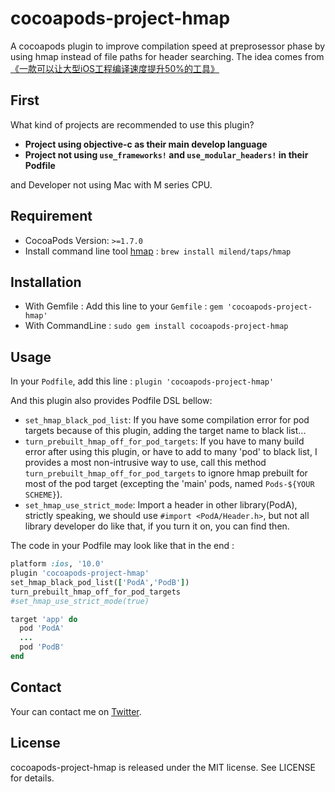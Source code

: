 # cocoapods-project-hmap

A cocoapods plugin to improve compilation speed at preprosessor phase by using hmap instead of file paths for header searching. The idea comes from [《一款可以让大型iOS工程编译速度提升50%的工具》](https://tech.meituan.com/2021/02/25/cocoapods-hmap-prebuilt.html)

## First

What kind of projects are recommended to use this plugin?

- **Project using objective-c as their main develop language**
- **Project not using `use_frameworks!` and `use_modular_headers!` in their Podfile**

and Developer not using Mac with M series CPU.

## Requirement

- CocoaPods Version: `>=1.7.0`
- Install command line tool [hmap](https://github.com/milend/hmap) : `brew install milend/taps/hmap`

## Installation

- With Gemfile : Add this line to your `Gemfile` : `gem 'cocoapods-project-hmap'`
- With CommandLine : `sudo gem install cocoapods-project-hmap`

## Usage

In your `Podfile`, add this line : `plugin 'cocoapods-project-hmap'`

And this plugin also provides Podfile DSL bellow:

- `set_hmap_black_pod_list`: If you have some compilation error for pod targets because of this plugin, adding the target name to black list...
- `turn_prebuilt_hmap_off_for_pod_targets`: If you have to many build error after using this plugin, or have to add to many 'pod' to black list, I provides a most non-intrusive way to use, call this method `turn_prebuilt_hmap_off_for_pod_targets` to ignore hmap prebuilt for most of the pod target (excepting the 'main' pods, named `Pods-${YOUR SCHEME}`).
- `set_hmap_use_strict_mode`: Import a header in other library(PodA), strictly speaking, we should use `#import <PodA/Header.h>`, but not all library developer do like that, if you turn it on, you can find then.

The code in your Podfile may look like that in the end :

```ruby
platform :ios, '10.0'
plugin 'cocoapods-project-hmap'
set_hmap_black_pod_list(['PodA','PodB'])
turn_prebuilt_hmap_off_for_pod_targets
#set_hmap_use_strict_mode(true)

target 'app' do
  pod 'PodA'
  ...
  pod 'PodB'
end
```

## Contact

Your can contact me on [Twitter](http://twitter.com/chenxGen).

## License

cocoapods-project-hmap is released under the MIT license. See LICENSE for details.

